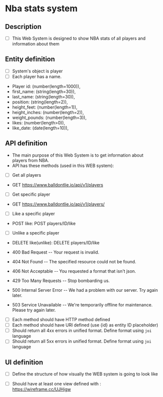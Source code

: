 # Nba stats system

## Description
- [ ] This Web System is designed to show NBA stats of all players and information about them

## Entity definition
- [ ] System's object is player
- [ ] Each player has a name.

- Player id: (number(length=1000)), 
- first_name: (string(length=30)),
- last_name: (string(length=30)),
- position: (string(length=2)),
- height_feet: (number(length=1)),
- height_inches: (number(length=2)),
- weight_pounds: (number(length=3)),
- likes: (number(length>0)), 
- like_date: (date(length=10)), 

## API definition
- The main purpose of this Web System is to get information about players from NBA.
- API has these methods (used in this WEB system):
- [ ] Get all players
- GET https://www.balldontlie.io/api/v1/players 
- [ ] Get specific player 
- GET https://www.balldontlie.io/api/v1/players/<ID> 
- [ ] Like a specific player
- POST like: POST players/ID/like
- [ ] Unlike a specific player
- DELETE like(unlike): DELETE players/ID/like

  
- 400	Bad Request -- Your request is invalid.
- 404	Not Found -- The specified resource could not be found.
- 406	Not Acceptable -- You requested a format that isn't json.
- 429	Too Many Requests -- Stop bombarding us.
- 500	Internal Server Error -- We had a problem with our server. Try again later.
- 503	Service Unavailable -- We're temporarily offline for maintenance. Please try again later.

- [ ] Each method should have HTTP method defined
- [ ] Each method should have URI defined (use {id} as entity ID placeholder)
- [ ] Should return all 4xx errors in unified format. Define format using `joi` language
- [ ] Should return all 5xx errors in unified format. Define format using `joi` language

## UI definition
- [ ] Define the structure of how visually the WEB system is going to look like
- [ ] Should have at least one view defined with : https://wireframe.cc/UJHigw

